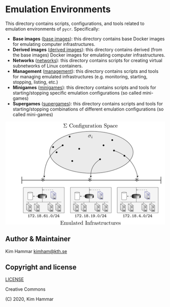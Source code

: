 # Emulation Environments

This directory contains scripts, configurations, and tools related to emulation environments of `pycr`. Specifically:

- **Base images** ([base images](./base_images)): this directory contains base Docker images for emulating computer infrastructures.
- **Derived images** ([derived images](./derived_images)): this directory contains derived (from the base images) Docker images for emulating computer infrastructures.
- **Networks** ([networks](./networks)): this directory contains scripts for creating virtual subnetworks of Linux containers.
- **Management** ([management](./management)): this directory contains scripts and tools for managing emulated infrastructures (e.g. monitoring, starting, stopping, listing, etc.)
- **Minigames** ([minigames](./minigames)): this directory contains scripts and tools for starting/stopping specific emulation configurations (so called mini-games)
- **Supergames** ([supergames](./supergames)): this directory contains scripts and tools for starting/stopping combinations of different emulation configurations (so called mini-games)    

<p align="center">
<img src="docs/config_space.png" width="600">
</p>

## Author & Maintainer

Kim Hammar <kimham@kth.se>

## Copyright and license

[LICENSE](../LICENSE.md)

Creative Commons

(C) 2020, Kim Hammar